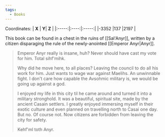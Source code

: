 ```yaml
---
tags:
  - Books
---
```


Coordinates:
| **X** | **Y**| **Z** |
|:-----:|:----:|:-----:|
|-3352  |137   |2197  |

This book can be found in a chest in the ruins of [[Sal'Anyr]], written by a citizen disparaging the rule of the newly-anointed [[Emperor Anyr|Anyr]].

> Emperor Anyr really is insane, huh? Never should have cast my vote for him. Total sihf'mihk.
> 
> Why did he move here, to all places? Leaving the council to do all his work for him. Just wants to wage war against Maelihs. An unwinnable fight. I don't care how capable the Avsohmic military is, we would be going up against a god.
> 
> I enjoyed my life in this city til he came around and turned it into a military stronghold. It was a beautiful, spiritual site, made by the ancient Casain settlers. I greatly enjoyed immersing myself in their exotic culture and even planned on travelling north to Casai one day. But no. Of course not. Now citizens are forbidden from leaving the city for safety.
> 
> Kehf'ml toth Anyr.



